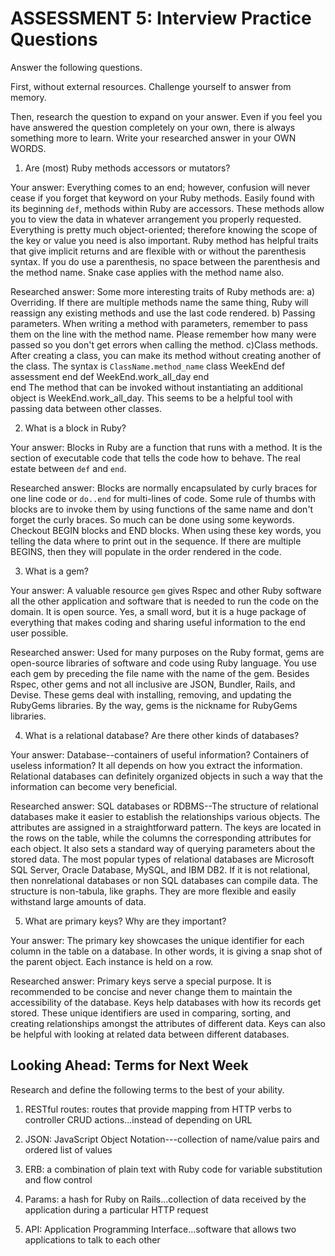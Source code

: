# ASSESSMENT 5: Interview Practice Questions
Answer the following questions.

First, without external resources. Challenge yourself to answer from memory.

Then, research the question to expand on your answer. Even if you feel you have answered the question completely on your own, there is always something more to learn. Write your researched answer in your OWN WORDS.

1. Are (most) Ruby methods accessors or mutators?

  Your answer: Everything comes to an end; however, confusion will never cease if you forget that keyword on your Ruby methods. Easily found with its beginning `def`, methods within Ruby are accessors. These methods allow you to view the data in whatever arrangement you properly requested. Everything is pretty much object-oriented; therefore knowing the scope of the key or value you need is also important. Ruby method has helpful traits that give implicit returns and are flexible with or without the parenthesis syntax. If you do use a parenthesis, no space between the parenthesis and the method name. Snake case applies with the method name also.

  Researched answer:
  Some more interesting traits of Ruby methods are:
  a) Overriding. If there are multiple methods name the same thing, Ruby will reassign any existing methods and use the last code rendered.
  b) Passing parameters. When writing a method with parameters, remember to pass them on the line with the method name. Please remember how many were passed so you don't get errors when calling the method.
  c)Class methods. After creating a class, you can make its method without creating another of the class. The syntax is `ClassName.method_name`
  class WeekEnd
    def assessment
    end
    def WeekEnd.work_all_day
    end                           
  end
  The method that can be invoked without instantiating an additional object is WeekEnd.work_all_day. This seems to be a helpful tool with passing data between other classes.  

2. What is a block in Ruby?

  Your answer: Blocks in Ruby are a function that runs with a method. It is the section of executable code that tells the code how to behave. The real estate between `def` and `end`.

  Researched answer: Blocks are normally encapsulated by curly braces for one line code or `do..end` for multi-lines of code. Some rule of thumbs with blocks are to invoke them by using functions of the same name and don't forget the curly braces. So much can be done using some keywords. Checkout BEGIN blocks and END blocks. When using these key words, you telling the data where to print out in the sequence. If there are multiple BEGINS, then they will populate in the order rendered in the code.



3. What is a gem?

  Your answer: A valuable resource `gem` gives Rspec and other Ruby software all the other application and software that is needed to run the code on the domain. It is open source. Yes, a small word, but it is a huge package of everything that makes coding and sharing useful information to the end user possible.

  Researched answer: Used for many purposes on the Ruby format, gems are open-source libraries of software and code using Ruby language. You use each gem by preceding the file name with the name of the gem. Besides Rspec, other gems and not all inclusive are JSON, Bundler, Rails, and Devise. These gems deal with installing, removing, and updating the RubyGems libraries. By the way, gems is the nickname for RubyGems libraries.



4. What is a relational database? Are there other kinds of databases?

  Your answer: Database--containers of useful information? Containers of useless information? It all depends on how you extract the information. Relational databases can definitely organized objects in such a way that the information can become very beneficial.

  Researched answer: SQL databases or RDBMS--The structure of relational databases make it easier to establish the relationships various objects. The attributes are assigned in a straightforward pattern. The keys are located in the rows on the table, while the columns the corresponding attributes for each object. It also sets a standard way of querying parameters about the stored data. The most popular types of relational databases are Microsoft SQL Server, Oracle Database, MySQL, and IBM DB2. If it is not relational, then nonrelational databases or non SQL databases can compile data. The structure is non-tabula, like graphs. They are more flexible and easily withstand large amounts of data.



5. What are primary keys? Why are they important?

  Your answer: The primary key showcases the unique identifier for each column in the table on a database.  In other words, it is giving a snap shot of the parent object. Each instance is held on a row.

  Researched answer: Primary keys serve a special purpose. It is recommended to be concise and never change them to maintain the accessibility of the database. Keys help databases with how its records get stored. These unique identifiers are used in comparing, sorting, and creating relationships amongst the attributes of different data. Keys can also be helpful with looking at related data between different databases.



## Looking Ahead: Terms for Next Week
Research and define the following terms to the best of your ability.

1. RESTful routes: routes that provide mapping from HTTP verbs to controller CRUD actions...instead of depending on URL

2. JSON: JavaScript Object Notation---collection of name/value pairs and ordered list of values

3. ERB: a combination of plain text with Ruby code for variable substitution and flow control

4. Params: a hash for Ruby on Rails...collection of data received by the application during a particular HTTP request

5. API: Application Programming Interface...software that allows two applications to talk to each other
